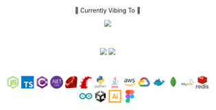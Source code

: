 

<!--
**JinBean/JinBean** is a ✨ _special_ ✨ repository because its `README.md` (this file) appears on your GitHub profile.

Here are some ideas to get you started:

- 🔭 I’m currently working on ...
- 🌱 I’m currently learning ...
- 👯 I’m looking to collaborate on ...
- 🤔 I’m looking for help with ...
- 💬 Ask me about ...
- 📫 How to reach me: ...
- 😄 Pronouns: ...
- ⚡ Fun fact: ...
-->

<div align="center">
  <h2></h2>
  </br>
  <p>🎵 Currently Vibing To 🎵</p>
  <img height=120 src="https://novatorem-g3xk1mdn2-jinbean.vercel.app/api/spotify/?background_color=242533&border_color=ffffff"/>
</div>



<div align="center">
  <h2></h2>
  </br>
  <span float="left">
    <img height="180" src="https://github-readme-stats.vercel.app/api/top-langs/?username=JinBean&theme=radical&count_private=true&langs_count=8&layout=compact&hide=c%2B%2B,SCSS,Tcl,CSS,HTML,Powershell&exclude_repo=Unity-Bluetooth-IOS"/>
  </span>
  <span float="right">
    <img height="180" src="https://github-readme-stats.vercel.app/api?username=JinBean&theme=radical&show_icons=true&count_private=true&custom_title=Github%20Stats" />
  </span>
</div>

</br>




<h2></h2>
<p align="center">
<img src="https://raw.githubusercontent.com/devicons/devicon/master/icons/nodejs/nodejs-original.svg" alt="angular-js" width="30" height="30" />
<img src="https://raw.githubusercontent.com/devicons/devicon/master/icons/typescript/typescript-original.svg" alt="typescript" width="30" height="30" />
<img src="https://raw.githubusercontent.com/devicons/devicon/master/icons/csharp/csharp-original.svg" alt="bootstrap" width="30" height="30" />
<img src="https://raw.githubusercontent.com/devicons/devicon/master/icons/dotnetcore/dotnetcore-original.svg" alt=".NET" width="30" height="30" />
<img src="https://raw.githubusercontent.com/devicons/devicon/master/icons/ruby/ruby-original.svg" alt="travis" width="30" height="30" />
<img src="https://raw.githubusercontent.com/devicons/devicon/master/icons/rails/rails-plain.svg" alt="travis" width="30" height="30" />
<img src="https://raw.githubusercontent.com/devicons/devicon/master/icons/python/python-original-wordmark.svg" alt="python" width="30" height="30" />
<img src="https://raw.githubusercontent.com/devicons/devicon/master/icons/java/java-original-wordmark.svg" alt="java" width="30" height="30" />
<img src="https://raw.githubusercontent.com/github/explore/80688e429a7d4ef2fca1e82350fe8e3517d3494d/topics/aws/aws.png" alt="aws" width="30" height="30" />
<img src="https://raw.githubusercontent.com/devicons/devicon/master/icons/googlecloud/googlecloud-original.svg" alt="Docker" width="30" height="30" />
<img src="https://raw.githubusercontent.com/devicons/devicon/master/icons/docker/docker-original.svg" alt="Docker" width="30" height="30" />
<img src="https://raw.githubusercontent.com/devicons/devicon/master/icons/mongodb/mongodb-original.svg" alt="mongodb" width="30" height="30" />
<img src="https://raw.githubusercontent.com/devicons/devicon/master/icons/mysql/mysql-original-wordmark.svg" alt="mysql" width="30" height="30" />
<img src="https://raw.githubusercontent.com/devicons/devicon/master/icons/redis/redis-original-wordmark.svg" alt="redis" width="30" height="30" />
<img src="https://raw.githubusercontent.com/devicons/devicon/master/icons/arduino/arduino-original.svg" alt="vue" width="30" height="30" />
<img src="https://raw.githubusercontent.com/devicons/devicon/master/icons/unity/unity-original.svg" alt="vue" width="30" height="30" />
<img src="https://raw.githubusercontent.com/devicons/devicon/master/icons/illustrator/illustrator-line.svg" alt="heroku" width="30" height="30" />
<img src="https://raw.githubusercontent.com/devicons/devicon/master/icons/figma/figma-original.svg" alt="travis" width="30" height="30" />
</p>
